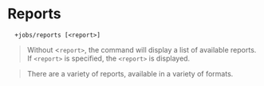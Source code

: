 # Reports #
```
  +jobs/reports [<report>]
```
> Without <`report>`, the command will display a list of available reports.
> If `<report>` is specified, the `<report>` is displayed.

> There are a variety of reports, available in a variety of formats.